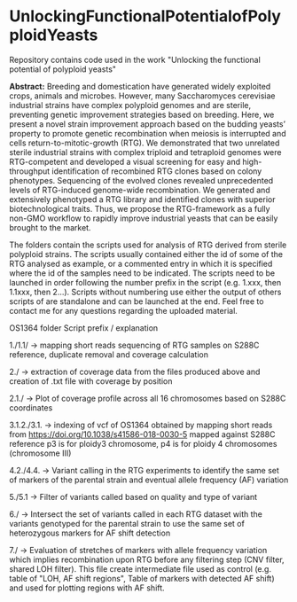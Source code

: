 # UnlockingFunctionalPotentialofPolyploidYeasts
Repository contains code used in the work "Unlocking the functional potential of polyploid yeasts"

**Abstract:** 
Breeding and domestication have generated widely exploited crops, animals and microbes. However, many Saccharomyces cerevisiae industrial strains have complex polyploid genomes and are sterile, preventing genetic improvement strategies based on breeding. Here, we present a novel strain improvement approach based on the budding yeasts’ property to promote genetic recombination when meiosis is interrupted and cells return-to-mitotic-growth (RTG). We demonstrated that two unrelated sterile industrial strains with complex triploid and tetraploid genomes were RTG-competent and developed a visual screening for easy and high-throughput identification of recombined RTG clones based on colony phenotypes. Sequencing of the evolved clones revealed unprecedented levels of RTG-induced genome-wide recombination. We generated and extensively phenotyped a RTG library and identified clones with superior biotechnological traits. Thus, we propose the RTG-framework as a fully non-GMO workflow to rapidly improve industrial yeasts that can be easily brought to the market.


The folders contain the scripts used for analysis of RTG derived from sterile polyploid strains. The scripts usually contained
either the id of some of the RTG analysed as example, or a commented entry in which it is specified where the id of the samples
need to be indicated.
The scripts need to be launched in order following the number prefix in the script (e.g. 1.xxx, then 1.1xxx, then 2...).
Scripts without numbering use either the output of others scripts of are standalone and can be launched at the end.
Feel free to contact me for any questions regarding the uploaded material.

OS1364 folder
Script prefix / explanation

1./1.1/ -> mapping short reads sequencing of RTG samples on S288C reference, duplicate removal and coverage calculation

2./ -> extraction of coverage data from the files produced above and creation of .txt file with coverage by position

2.1./ -> Plot of coverage profile across all 16 chromosomes based on S288C coordinates

3.1.2./3.1. -> indexing of vcf of OS1364 obtained by mapping short reads from https://doi.org/10.1038/s41586-018-0030-5 mapped against S288C reference
              p3 is for ploidy3 chromosome, p4 is for ploidy 4 chromosomes (chromosome III)
              
4.2./4.4. -> Variant calling in the RTG experiments to identify the same set of markers of the parental strain and eventual allele frequency (AF) variation

5./5.1 -> Filter of variants called based on quality and type of variant

6./ -> Intersect the set of variants called in each RTG dataset with the variants genotyped for the parental strain to use the same
       set of heterozygous markers for AF shift detection
       
7./ -> Evaluation of stretches of markers with allele frequency variation which implies recombination upon RTG
       before any filtering step (CNV filter, shared LOH filter).
       This file create intermediate file used as control (e.g. table of "LOH, AF shift regions", Table of markers
       with detected AF shift) and used for plotting regions with AF shift.


